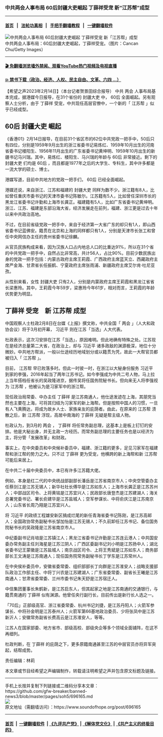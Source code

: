 ### 中共两会人事布局 60后封疆大吏崛起 丁薛祥受宠 新“江苏帮”成型
------------------------

#### [首页](https://github.com/gfw-breaker/banned-news3/blob/master/README.md) &nbsp;&nbsp;|&nbsp;&nbsp; [法轮功真相](https://github.com/begood0513/basic/blob/master/README.md)  &nbsp;&nbsp;|&nbsp;&nbsp; [手把手翻墙教程](https://github.com/gfw-breaker/guides/wiki)  &nbsp;&nbsp;|&nbsp;&nbsp; [一键翻墙软件](https://github.com/gfw-breaker/nogfw/blob/master/README.md)  



<div><img alt="中共两会人事布局 60后封疆大吏崛起 丁薛祥受宠 新「江苏帮」成型" src="https://img.soundofhope.org/2023-02/1676413059977.jpg"/>
<br/><figcaption class="caption">
 中共两会人事布局：60后封疆大吏崛起，丁薛祥受宠。（图片：Cancan Chu/Getty Images）
</figcaption></div><hr/>

#### [ 🎬  免翻墙浏览墙外禁闻、观看YouTube热门视频及电视直播](https://github.com/gfw-breaker/HelloWorld)

#### [ 💥  禁书下载（政治、经济、人权、民主自由、文革、六四 ...）](https://github.com/gfw-breaker/books/blob/master/README.md)

<div><div class="Content__Wrapper sc-1bvya0-0 elmmKw article_body" data-checkusr="" itemprop="articleBody">
 <div id="post_place_1">
 </div>
 <p class="meta-top">
  <span class="meta">
   【希望之声2023年2月14日】（本台记者贺景田综合报导）
  </span>
  中共
  <ok href="/term/34349">
   两会
  </ok>
  人事布局基本完成，据港媒今日报导，在31个省份的
  <ok href="/term/532409">
   封疆大吏
  </ok>
  中，
  <ok href="/term/12732">
   60后
  </ok>
  全面崛起。另有观察人士分析，由于
  <ok href="/term/39601">
   丁薛祥
  </ok>
  受宠，中共现任高层官僚中，一个新的「
  <ok href="/term/18792">
   江苏帮
  </ok>
  」似乎已经成型。
 </p>
 <h2>
  <strong>
   <ok href="/term/12732">
    60后
   </ok>
   <ok href="/term/532409">
    封疆大吏
   </ok>
   崛起
  </strong>
 </h2>
 <p>
  《香港01》2月14日报导，在目前31个省区市的62位中共党政一把手中，50后只有四位，分别是1959年9月出生的浙江省委书记易炼红、1959年10月出生的河南省委书记楼阳生、1956年11月出生的广东省委书记黄坤明、1959年10月出生的新疆书记马兴瑞。其中，易炼红、楼阳生、马兴瑞的年龄与
  <ok href="/term/12732">
   60后
  </ok>
  非常接近。剩下的
  <ok href="/term/532409">
   封疆大吏
  </ok>
  们均是
  <ok href="/term/12732">
   60后
  </ok>
  ，而且都是1977年之后的大学生、专科生，其中许多都是一流大学的硕士、博士。
 </p>
 <p>
  港媒写道，目前中共地方的党政一把手们，
  <ok href="/term/12732">
   60后
  </ok>
  已经全面崛起。
 </p>
 <p>
  港媒还说，来自浙江、江苏和福建的
  <ok href="/term/532409">
   封疆大吏
  </ok>
  同样为数不少。浙江籍有8人，比如曾任重庆市委书记的天津市委书记陈敏尔。江苏籍有5人，比如曾任深圳市长的黑龙江省委书记许勤和上海市长龚正。福建籍有5人，比如广东省委书记黄坤明。浙江、江苏、福建是东部沿海大省，经济发展走在前列，福建、浙江更是过去十年以来中共政治高地。
 </p>
 <p>
  不过，在目前省级党政一把手中，来自于经济第一大省广东的却只有1人，即山西省委书记蓝佛安。籍贯在北京和上海的同样都只有1人，分别是天津市长张工和曾任中央网信办主任的贵州省委书记徐麟。
 </p>
 <p>
  从官员民族构成来看，因为汉族人口占内地总人口的比重达91%，所以在31个省的中共党政一把手中，自然占比非常高，共计56人，占比90%。目前少数民族出身的党政一把手包括：内蒙古政府主席王莉霞、广西政府主席蓝天立、西藏政府主席严金海、甘肃省长任振鹤、宁夏政府主席张雨浦、新疆政府主席艾尔肯·吐尼亚孜。
 </p>
 <p>
  从性别来看，女性
  <ok href="/term/532409">
   封疆大吏
  </ok>
  只有2人，分别是内蒙政府主席王莉霞和黑龙江省省长梁惠玲。其中，王莉霞今年59岁，梁惠玲今年61岁，相对而言，王莉霞的年龄优势更为明显。
 </p>
 <h2>
  <strong>
   <ok href="/term/39601">
    丁薛祥
   </ok>
   受宠　新
   <ok href="/term/18792">
    江苏帮
   </ok>
   成型
  </strong>
 </h2>
 <p>
  中国观察人士杜政2月8日在台媒《上报》撰文称，中共全国「
  <ok href="/term/34349">
   两会
  </ok>
  」（人大和政协会议）将于3月初开幕，
  <ok href="/term/1063">
   习近平
  </ok>
  则在江苏「当选」人大代表。
 </p>
 <p>
  杜政表示，这次习安排在江苏「当选」，原因难明。但此地确有特殊之处。江苏现在是经济总量第二大省，在政治上，却与
  <ok href="/term/1063">
   习近平
  </ok>
  诸多政敌的渊源极深，地位十分微妙。中共地方帮派，一般以仕途经历地域划分或以籍贯为凭，故此一大帮官员都被归入「
  <ok href="/term/18792">
   江苏帮
  </ok>
  」。
 </p>
 <p>
  目前，
  <ok href="/term/18792">
   江苏帮
  </ok>
  早已败落多时。但此一时彼一时，在浙江以大秘身份服务
  <ok href="/term/1063">
   习近平
  </ok>
  到家的李强，2016年起当了两年江苏书记。如今李强成为中共二号人物，马上拉上当年搭档任省长的吴政隆进京，据传吴将任国务院秘书长。但向来无人将李强视为
  <ok href="/term/18792">
   江苏帮
  </ok>
  ，他被认为是习家军中的浙江帮。
 </p>
 <p>
  现任政治局常委、中办主任
  <ok href="/term/39601">
   丁薛祥
  </ok>
  是江苏南通人，他仕途发迹在上海，其朋党当然也主要在上海，可将其归结为习家军的新上海帮。但是按照中国人的习惯，一旦有人飞黄腾达，将成为故乡人士、家族亲友的庇荫者。由此，在原来的
  <ok href="/term/18792">
   江苏帮
  </ok>
  溃散之后，新
  <ok href="/term/18792">
   江苏帮
  </ok>
  浮现，高居中南海的
  <ok href="/term/39601">
   丁薛祥
  </ok>
  无疑是帮主级人物。
 </p>
 <p>
  杜政认为，到3月的
  <ok href="/term/34349">
   两会
  </ok>
  ，
  <ok href="/term/39601">
   丁薛祥
  </ok>
  将任常务副总理，这基本上是板上钉钉的安排。他是大秘出身，并无主政一方经历。而常务副总理的主要任务也是以经济为主，将分管「发展改革」和财政。
 </p>
 <p>
  事实上，在中央委员和中央候补委员中，福建、浙江籍的更多，足见习家军在福建帮和浙江帮的势力之大。只不过
  <ok href="/term/39601">
   丁薛祥
  </ok>
  更为受宠，他横跨的新上海帮和新
  <ok href="/term/18792">
   江苏帮
  </ok>
  可能后来居上。
 </p>
 <p>
  在中共二十届中央委员中，本已有许多江苏籍大佬。
 </p>
 <p>
  例如，本身是红二代的中央统战部副部长潘岳是江苏省南京市人；中央空管委办主任蔡剑江是江苏无锡人；新华社社长傅华是江苏如东人；上海市长龚正是江苏苏州人；中部战区司令、上将黄铭是江苏宜兴人；民政部长唐登杰是江苏建湖人；海关总署党委书记、署长俞建华是江苏盐城人；空军参谋长、中将俞庆江是江苏南京人；山东省长周乃翔是江苏宜兴人。
 </p>
 <p>
  将
  <ok href="/term/1063">
   习近平
  </ok>
  的政绩工程雄安新区搞成烂尾的新任青海省委书记陈刚，是江苏高邮人；全国政协常务副秘书长邹加怡是江苏无锡人；不久前卸任江苏书记、备位国务院秘书长的吴政隆是江苏省南京市人。
 </p>
 <p>
  中纪委副书记肖培是江苏镇江人；黑龙江省委书记许勤是江苏连云港人；中共国安委办常务副主任刘海星是江苏江阴人；广西区委副书记刘小明是江苏扬中人；湖北省委书记王蒙徽是江苏盐城人；南京战区司令、上将王秀斌是江苏如东人；商务部部长王文涛是江苏南通人；现任国务院常务副秘书长丁学东是江苏常州人。
 </p>
 <p>
  在中央侯补委员中，安徽省委常委、组织部部长丁向群是江苏淮安人；战略支援部队政治工作部主任、中将丁兴农是江苏建湖人；广东省委常委、副省长王曦是江苏南通人；甘肃省委常委、兰州市委书记朱天舒是江苏宿迁人。
 </p>
 <p>
  中信集团董事长朱鹤新，是江苏启东人，但其起家之地是江苏南通的交通银行，与籍贯南通的
  <ok href="/term/39601">
   丁薛祥
  </ok>
  似有渊源。他曾任央行副行长，目前传出是新行长人选之一。
 </p>
 <p>
  「70后」正部级高官、浙江省委常委、杭州书记刘捷，是江苏丹阳人；火箭军参谋长、中将孙金明是江苏泰州人；火箭军第66基地政治委员、少将张凤中是江苏新沂人；安徽常务副省长费高云是江苏淮安人，等等。
 </p>
 <p>
  江苏人在国家部委、地方省市、部级高校、部级央企等多个领域全面铺阵，在这不再细列。
 </p>
 <p>
  杜政判断，在
  <ok href="/term/39601">
   丁薛祥
  </ok>
  的庇荫之下，更多原籍南通甚至江苏的中层官员亦将异军突起，结帮成势。
 </p>
 <p class="meta-btm">
  责任编辑：林莉
 </p>
 <p class="meta-btm">
  本文章或节目经希望之声编辑制作，转载请注明希望之声并包含原文标题及链接。
 </p>
</div>
</div>
<hr/>
手机上长按并复制下列链接或二维码分享本文章：<br/>
https://github.com/gfw-breaker/banned-news3/blob/master/pages/soh5/696165.md <br/>
<a href='https://github.com/gfw-breaker/banned-news3/blob/master/pages/soh5/696165.md'><img src='https://github.com/gfw-breaker/banned-news3/blob/master/pages/soh5/696165.md.png'/></a> <br/>
原文地址（需翻墙访问）：https://www.soundofhope.org/post/696165


------------------------
#### [首页](https://github.com/gfw-breaker/banned-news3/blob/master/README.md) &nbsp;|&nbsp; [一键翻墙软件](https://github.com/gfw-breaker/nogfw/blob/master/README.md) &nbsp;| [《九评共产党》](https://github.com/gfw-breaker/9ping.md/blob/master/README.md#九评之一评共产党是什么) | [《解体党文化》](https://github.com/gfw-breaker/jtdwh.md/blob/master/README.md) | [《共产主义的终极目的》](https://github.com/gfw-breaker/gczydzjmd.md/blob/master/README.md)


<img src='http://gfw-breaker.win/banned-news3/pages/soh5/696165.md' width='0px' height='0px'/>